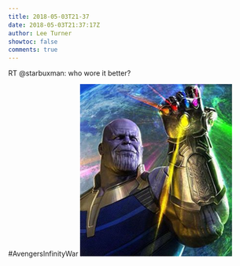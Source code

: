 ```yaml
---
title: 2018-05-03T21-37
date: 2018-05-03T21:37:17Z
author: Lee Turner
showtoc: false
comments: true
---
```


RT @starbuxman: who wore it better? 

#AvengersInfinityWar ![](/img/x//992156162438070273-DcG6MB0V0AAHqt4.jpg)

